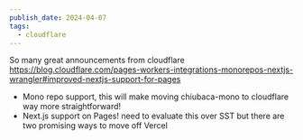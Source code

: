 ```yaml
---
publish_date: 2024-04-07
tags:
  - cloudflare
---
```


So many great announcements from cloudflare https://blog.cloudflare.com/pages-workers-integrations-monorepos-nextjs-wrangler#improved-nextjs-support-for-pages
 - Mono repo support, this will make moving chiubaca-mono  to cloudflare way more straightforward!
 - Next.js support on Pages! need to evaluate this over SST but there are two promising ways to move off Vercel
